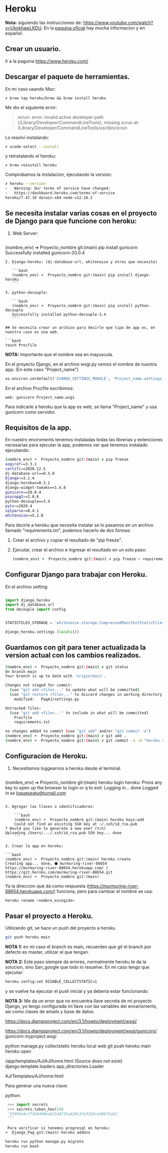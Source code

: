 # Heroku

**Nota:** siguiendo las instrucciones de: <https://www.youtube.com/watch?v=UkokhawLKDU>. En la [paguina oficial](https://devcenter.heroku.com/articles/getting-started-with-python) hay mucha informacion y en español.

## Crear un usuario.  

Ir a la paguina <https://www.heroku.com/>

## Descargar el paquete de herramientas.   

En mi caso usando Mac:   

```
✗ brew tap heroku/brew && brew install heroku
```   

Me dio el siguiente error:   

>xcrun: error: invalid active developer path (/Library/Developer/CommandLineTools), missing xcrun at: /Library/Developer/CommandLineTools/usr/bin/xcrun   


Lo resolvi instalando:   

```bash
✗ xcode-select --install 
```   

y reinstalando el heroku:   

```
✗ brew reinstall heroku
```   

Comprobamos la instalacion, ejecutando la version:   

```bash
✗ heroku --version
›   Warning: Our terms of service have changed:
›   https://dashboard.heroku.com/terms-of-service
heroku/7.47.10 darwin-x64 node-v12.16.2
```   


## Se necesita instalar varias cosas en el proyecto de Django para que funcione con heroku:    

1. Web Server:   
	```bash
 (nombre_env) ➜  Proyecto_nombre git:(main) pip install gunicorn
 Successfully installed gunicorn-20.0.4
 ```   
2. Django-heroku: (dj-database-url, whitenoise y otros que necesite)  

	```bash
	(nombre_env) ➜  Proyecto_nombre git:(main) pip install django-heroku
	```   

3. python-decouple:    

	```bash
	(nombre_env) ➜  Proyecto_nombre git:(main) pip install python-decouple
	Successfully installed python-decouple-3.4
	```  

## Se necesita crear un archivo para decirle que tipo de app es, en nuestro caso es una web.   

```bash 
touch Procfile
```   

**NOTA:** Importante que el nombre sea en mayuscula.   


En el proyecto Django, en el archivo wsgi.py vemos el nombre de nuestra app: (En este caso "Project_name")  

```python
os.environ.setdefault('DJANGO_SETTINGS_MODULE', 'Project_name.settings')
```    

En el archivo Procfile escribimos:

```
web: gunicorn Project_name.wsgi
```   


Para indicarle a heroku que la app es web, se llama "Project_name" y usa gunicorn como servidor.   


## Requisitos de la app.   

En nuestro enviroments tenemos instaladas todas las librerias y extenciones necesarias para ejecutar la app, podemos ver que tenemos instalado ejecutando:   


```bash
(nombre_env) ➜  Proyecto_nombre git:(main) ✗ pip freeze
asgiref==3.3.1
certifi==2020.12.5
dj-database-url==0.5.0
Django==3.1.4
django-heroku==0.3.1
django-widget-tweaks==1.4.8
gunicorn==20.0.4
psycopg2==2.8.6
python-decouple==3.4
pytz==2020.4
sqlparse==0.4.1
whitenoise==5.2.0
```   

Para decirle a heroku que necesita instalar se lo pasamos en un archivo llamado "requirements.txt", podemos hacerlo de dos formas:    

1. Crear el archivo y copiar el resultado de "pip freeze".   
2. Ejecutar, crear el archivo e ingresar el resultado en un solo paso:   

	```bash
	(nombre_env) ➜  Proyecto_nombre git:(main) ✗ pip freeze > requirements.txt
	```   
	
## Configurar Django para trabajar con Heroku.

En el archivo setting:    


```python

import django_heroku
import dj_database_url
from decouple import config


STATICFILES_STORAGE = 'whitenoise.storage.CompressedManifestStaticFilesStorage'

django_heroku.settings (locals())
```   


## Guardamos con git para tener actualizada la version actual con los cambios realizados.  


```bash
(nombre_env) ➜  Proyecto_nombre git:(main) ✗ git status
On branch main
Your branch is up to date with 'origin/main'.

Changes not staged for commit:
  (use "git add <file>..." to update what will be committed)
  (use "git restore <file>..." to discard changes in working directory)
	modified:   PagAJ/settings.py

Untracked files:
  (use "git add <file>..." to include in what will be committed)
	Procfile
	requirements.txt

no changes added to commit (use "git add" and/or "git commit -a")
(nombre_env) ➜  Proyecto_nombre git:(main) ✗ git add .
(nombre_env) ➜  Proyecto_nombre git:(main) ✗ git commit -a -m "heroku config"
```   

## Configuracion de Heroku.   

1. Necesitamos loggearnos a heroku desde el terminal. 
	```bash
(nombre_env) ➜  Proyecto_nombre git:(main) heroku login
heroku: Press any key to open up the browser to login or q to exit:
Logging in... done
Logged in as loqueseatu@tumail.com
```    
 
2. Agregar las llaves o identificadores:  

	```bash
	(nombre_env) ➜  Proyecto_nombre git:(main) heroku keys:add
	Could not find an existing SSH key at ~/.ssh/id_rsa.pub
? Would you like to generate a new one? (Y/n)
Uploading /Users/.../.ssh/id_rsa.pub SSH key... done
	```   
	
3. Crear la app en heroku:   

```bash
(nombre_env) ➜  Proyecto_nombre git:(main) heroku create
Creating app... done, ⬢ murmuring-river-88654
https://murmuring-river-88654.herokuapp.com/ | https://git.heroku.com/murmuring-river-88654.git
(nombre_env) ➜  Proyecto_nombre git:(main)
```   

Ya la direccion que da como respuesta (https://murmuring-river-88654.herokuapp.com/) funciona, pero para cambiar el nombre se usa:   

```bash
heroku rename <nombre_escogido>
```   

## Pasar el proyecto a Heroku.   

Utilizando git, se hace un push del proyecto a heroku.   

```bash
git push heroku main
```   

**NOTA 1:** en mi caso el branch es main, recuerden que git el branch por defecto es master, utilizar el que tengan.

**NOTA 2:** Este paso siempre da errores, normalmente heroku te da la solucion, sino San_google que todo lo resuelve. En mi caso tengo que ejecutar:   

```bash
heroku config:set DISABLE_COLLECTSTATIC=1
```   

y se vuelve ha ejecutar el push inicial y ya deberia estar funcionando.   


**NOTA 3:** Me da un error que no encuentra llave secreta de mi proyecto Django, yo tengo configurada mi llave con las variables del envarioments, asi como claves de emails y base de datos.



https://docs.djangoproject.com/en/3.1/howto/deployment/wsgi/

<https://docs.djangoproject.com/en/3.1/howto/deployment/wsgi/gunicorn/> gunicorn myproject.wsgi



 python manage.py collectstatic
 heroku local web
 git push heroku main
heroku open
  







 /app/templates/AJ/AJ/home.html (Source does not exist)
django.template.loaders.app_directories.Loader

	
	
AJ/Templates/AJ/home.html
	
	
Para generar una nueva clave:
	
python:    
    
   ```python shell
	>>> import secrets
	>>> secrets.token_hex(24)
	'55095e4cff3b9440ee625d4f35a420c3fe3320ce48bf2ab1'
	```
	
	Para verificar si tenemos progresql en heroku:
 ➜  Django_Pag git:(main) heroku addons
 
heroku run python manage.py migrate
 heroku run bash
	


 
 



